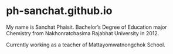 # ph-sanchat.github.io
My name is Sanchat Phaisit. Bachelor’s Degree of Education major Chemistry from Nakhonratchasima Rajabhat University in 2012.

Currently working as a teacher of Mattayomwatnongchok School.
